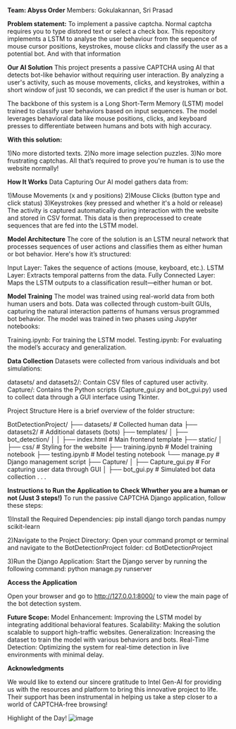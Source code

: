 **Team: Abyss Order**
Members: Gokulakannan, Sri Prasad

**Problem statement:**
To implement a passive captcha.
Normal captcha requires you to type distored text or select a check box. This repository implements a LSTM to analyse the user behaviour from the sequence of mouse cursor positions, keystrokes, mouse clicks and classify the user as a potential bot. And with that information 


**Our AI Solution**
This project presents a passive CAPTCHA using AI that detects bot-like behavior without requiring user interaction. By analyzing a user's activity, such as mouse movements, clicks, and keystrokes, within a short window of just 10 seconds, we can predict if the user is human or bot.

The backbone of this system is a Long Short-Term Memory (LSTM) model trained to classify user behaviors based on input sequences. The model leverages behavioral data like mouse positions, clicks, and keyboard presses to differentiate between humans and bots with high accuracy.


**With this solution:**

1)No more distorted texts.
2)No more image selection puzzles.
3)No more frustrating captchas.
All that’s required to prove you're human is to use the website normally!


**How It Works**
Data Capturing
Our AI model gathers data from:

1)Mouse Movements (x and y positions)
2)Mouse Clicks (button type and click status)
3)Keystrokes (key pressed and whether it's a hold or release)
The activity is captured automatically during interaction with the website and stored in CSV format. This data is then preprocessed to create sequences that are fed into the LSTM model.


**Model Architecture**
The core of the solution is an LSTM neural network that processes sequences of user actions and classifies them as either human or bot behavior. Here's how it’s structured:

Input Layer: Takes the sequence of actions (mouse, keyboard, etc.).
LSTM Layer: Extracts temporal patterns from the data.
Fully Connected Layer: Maps the LSTM outputs to a classification result—either human or bot.


**Model Training**
The model was trained using real-world data from both human users and bots. Data was collected through custom-built GUIs, capturing the natural interaction patterns of humans versus programmed bot behavior. The model was trained in two phases using Jupyter notebooks:

Training.ipynb: For training the LSTM model.
Testing.ipynb: For evaluating the model’s accuracy and generalization.

**Data Collection**
Datasets were collected from various individuals and bot simulations:

datasets/ and datasets2/: Contain CSV files of captured user activity.
Capture/: Contains the Python scripts (Capture_gui.py and bot_gui.py) used to collect data through a GUI interface using Tkinter.



Project Structure
Here is a brief overview of the folder structure:

BotDetectionProject/
├── datasets/                # Collected human data
├── datasets2/               # Additional datasets (bots)
├── templates/
│   ├── bot_detection/
│   │   ├── index.html       # Main frontend template
├── static/
│   ├── css/                 # Styling for the website
├── training.ipynb           # Model training notebook
├── testing.ipynb            # Model testing notebook
└── manage.py                # Django management script
├── Capture/
│   ├── Capture_gui.py       # For capturing user data through GUI
│   ├── bot_gui.py           # Simulated bot data collection
.   .
.

**Instructions to Run the Application to Check Whwther you are a human or not (Just 3 steps!)**
To run the passive CAPTCHA Django application, follow these steps:

1)Install the Required Dependencies:
      pip install django torch pandas numpy scikit-learn

2)Navigate to the Project Directory:
  Open your command prompt or terminal and navigate to the BotDetectionProject folder:
      cd BotDetectionProject

3)Run the Django Application:
  Start the Django server by running the following command:
      python manage.py runserver


**Access the Application**

Open your browser and go to http://127.0.0.1:8000/ to view the main page of the bot detection system.

**Future Scope:**
Model Enhancement: Improving the LSTM model by integrating additional behavioral features.
Scalability: Making the solution scalable to support high-traffic websites.
Generalization: Increasing the dataset to train the model with various behaviors and bots.
Real-Time Detection: Optimizing the system for real-time detection in live environments with minimal delay.



**Acknowledgments**

We would like to extend our sincere gratitude to Intel Gen-AI for providing us with the resources and platform to bring this innovative project to life. Their support has been instrumental in helping us take a step closer to a world of CAPTCHA-free browsing!

Highlight of the Day!
![image](https://github.com/user-attachments/assets/0057eed4-3639-4224-83c3-f0b2a8939ebd)
